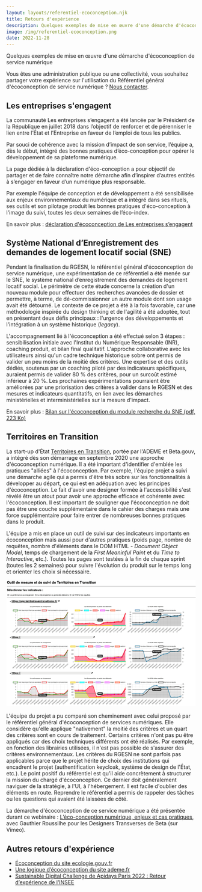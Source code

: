 ```yaml
---
layout: layouts/referentiel-ecoconception.njk
title: Retours d'expérience
description: Quelques exemples de mise en œuvre d'une démarche d'écoconception de service numérique.
image: /img/referentiel-ecoconception.png
date: 2022-11-28
---
```


Quelques exemples de mise en œuvre d'une démarche d'écoconception de service numérique

<div class="fr-highlight">

Vous êtes une administration publique ou une collectivité, vous souhaitez partager votre expérience sur l'utilisation du Référentiel général d'écoconception de service numérique ? [Nous contacter](/contact).

</div>

## Les entreprises s'engagent

La communauté Les entreprises s’engagent a été lancée par le Président de la République en juillet 2018 dans l’objectif de renforcer et de pérenniser le lien entre l’État et l’Entreprise en faveur de l’emploi de tous les publics.

Par souci de cohérence avec la mission d’impact de son service, l’équipe a, dès le début, intégré des bonnes pratiques d’éco-conception pour opérer le développement de sa plateforme numérique.

La page dédiée à la déclaration d'éco-conception a pour objectif de partager et de faire connaître notre démarche afin d’inspirer d’autres entités à s’engager en faveur d’un numérique plus responsable.

Par exemple l'équipe de conception et de développement a été sensibilisée aux enjeux environnementaux du numérique et a intégré dans ses rituels, ses outils et son pilotage produit les bonnes pratiques d'éco-conception à l'image du  suivi, toutes les deux semaines de l’éco-index.

En savoir plus : [déclaration d'écoconception de Les entreprises s’engagent](https://lesentreprises-sengagent.gouv.fr/eco-conception)


## Système National d’Enregistrement des demandes de logement locatif social (SNE)

Pendant la finalisation du RGESN, le référentiel général d'écoconception de service numérique, une expérimentation de ce référentiel a été menée sur le SNE, le système national d’enregistrement des demandes de logement locatif social. Le périmètre de cette étude concerne la création d'un nouveau module pour effectuer des recherches avancées de dossier et permettre, à terme, de dé-commissionner un autre module dont son usage avait été détourné. Le contexte de ce projet a été à la fois favorable, car une méthodologie inspirée du design thinking et de l'agilité a été adoptée, tout en présentant deux défis principaux : l'urgence des développements et l'intégration à un système historique (_legacy_).

L'accompagnement lié à l'écoconception a été effectué selon 3 étapes : sensibilisation initiale avec l'Institut du Numérique Responsable (INR), coaching produit, et bilan final qualitatif. L'approche collaborative avec les utilisateurs ainsi qu'un cadre technique historique sobre ont permis de valider un peu moins de la moitié des critères. Une expertise et des outils dédiés, soutenus par un coaching piloté par des indicateurs spécifiques, auraient permis de valider 80 % des critères, pour un surcoût estimé inférieur à 20 %. Les prochaines expérimentations pourraient être améliorées par une priorisation des critères à valider dans le RGESN et des mesures et indicateurs quantitatifs, en lien avec les démarches ministérielles et interministérielles sur la mesure d'impact.

En savoir plus : [Bilan sur l'écoconception du module recherche du SNE (pdf, 223 Ko)](/docs/2021/Bilan_ecoconception_SNE_recherche_2021_10.pdf)


## Territoires en Transition

La start-up d'État [Territoires en Transition](https://territoiresentransitions.fr/), portée par l'ADEME et Beta.gouv, a intégré dès son démarrage en septembre 2020 une approche d'écoconception numérique. Il a été important d'identifier d'emblée les pratiques "alliées" à l'écoconception. Par exemple, l'équipe projet a suivi une démarche agile qui a permis d'être très sobre sur les fonctionnalités à développer au départ, ce qui est en adéquation avec les principes d'écoconception. Le fait d'avoir une designer formée à l'accessibilité s'est révélé être un atout pour avoir une approche efficace et cohérente avec l'écoconception. Il est important de souligner que l'écoconception ne doit pas être une couche supplémentaire dans le cahier des charges mais une force supplémentaire pour faire entrer de nombreuses bonnes pratiques dans le produit.

L'équipe a mis en place un outil de suivi sur des indicateurs importants en écoconception mais aussi pour d'autres pratiques (poids page, nombre de requêtes, nombre d'éléments dans le DOM HTML - _Document Object Model_, temps de chargement de la _First Meaninful Paint_ et du _Time to Interactive_, etc.). Toutes les pages sont testées à la fin de chaque sprint (toutes les 2 semaines) pour suivre l'évolution du produit sur le temps long et orienter les choix si nécessaire.

![Outil de suivi du projet sur des indicateurs en écoconception](/img/ecoconception/outil-monitoring.png)

L'équipe du projet a pu comparé son cheminement avec celui proposé par le référentiel général d'écoconception de services numériques. Elle considère qu'elle applique "nativement" la moitié des critères et un quart des critères sont en cours de traitement. Certains critères n'ont pas pu être appliqués car des choix techniques différents ont été réalisés. Par exemple, en fonction des librairies utilisées, il n'est pas possible de s'assurer des critères environnementaux. Les critères du RGESN ne sont parfois pas applicables parce que le projet hérite de choix des institutions qui encadrent le projet (authentification keycloak, système de design de l'État, etc.). Le point positif du référentiel est qu'il aide concrètement à structurer la mission du chargé d'écoconception. Ce dernier doit généralement naviguer de la stratégie, à l'UI, à l'hébergement. Il est facile d'oublier des éléments en route. Reprendre le référentiel a permis de rappeler des tâches ou les questions qui avaient été laissées de côté.

La démarche d'écoconception de ce service numérique a été présentée durant ce webinaire : [L’éco-conception numérique, enjeux et cas pratiques](https://vimeo.com/644463125), avec Gauthier Roussilhe pour les Designers Transverses de Beta (sur Vimeo).

## Autres retours d'expérience

* [Écoconception du site ecologie.gouv.fr](https://www.ecologie.gouv.fr/ecoconception-du-site-ecologiegouvfr)
* [Une logique d’écoconception du site ademe.fr](https://www.ademe.fr/une-logique-d-ecoconception/)
* [Sustainable Digital Challenge de Apidays Paris 2022 : Retour d’expérience de l’INSEE](https://institutnr.org/apidays-paris-2022-rex-linsee)
